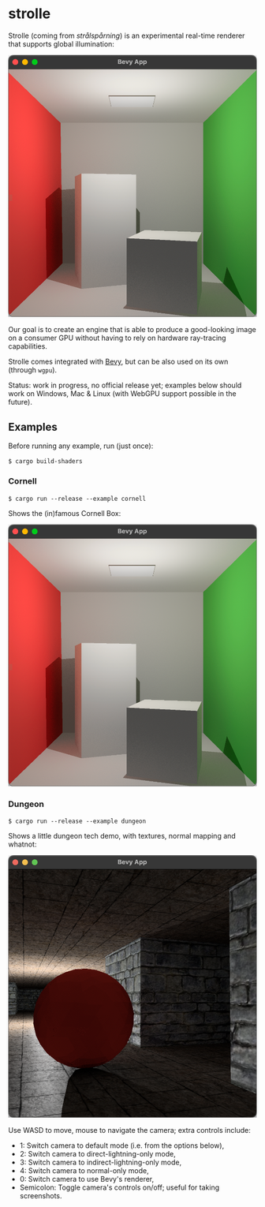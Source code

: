 # strolle

Strolle (coming from _strålspårning_) is an experimental real-time renderer that
supports global illumination:

![cornell.png](_readme/cornell.png)

Our goal is to create an engine that is able to produce a good-looking image on
a consumer GPU without having to rely on hardware ray-tracing capabilities.

Strolle comes integrated with [Bevy](https://bevyengine.org/), but can be also
used on its own (through `wgpu`).

Status: work in progress, no official release yet; examples below should work on
Windows, Mac & Linux (with WebGPU support possible in the future).

## Examples

Before running any example, run (just once):

``` shell
$ cargo build-shaders
```

### Cornell

``` shell
$ cargo run --release --example cornell
```

Shows the (in)famous Cornell Box:

![cornell.png](_readme/cornell.png)

### Dungeon

``` shell
$ cargo run --release --example dungeon
```

Shows a little dungeon tech demo, with textures, normal mapping and whatnot:

![dungeon.png](_readme/dungeon.png)

Use WASD to move, mouse to navigate the camera; extra controls include:

- 1: Switch camera to default mode (i.e. from the options below),
- 2: Switch camera to direct-lightning-only mode,
- 3: Switch camera to indirect-lightning-only mode,
- 4: Switch camera to normal-only mode,
- 0: Switch camera to use Bevy's renderer,
- Semicolon: Toggle camera's controls on/off; useful for taking screenshots.
